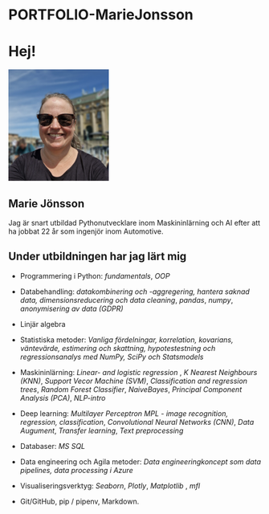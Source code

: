 # PORTFOLIO-MarieJonsson
 
# Hej!              
 <img src="selfie_github_2.png" width=200 >
 
## Marie Jönsson
 Jag är snart utbildad Pythonutvecklare inom Maskininlärning och AI efter att ha jobbat 22 år som ingenjör inom Automotive. 

## Under utbildningen har jag lärt mig
- Programmering i Python: *fundamentals*, *OOP*
- Databehandling: *datakombinering och -aggregering, hantera saknad data, dimensionsreducering och data cleaning*, *pandas*, *numpy*, *anonymisering av data (GDPR)*
- Linjär algebra 
- Statistiska metoder: *Vanliga fördelningar, korrelation, kovarians, väntevärde, estimering och skattning, hypotestestning och regressionsanalys med NumPy, SciPy och Statsmodels*
- Maskininlärning: *Linear- and logistic regression* , *K Nearest Neighbours (KNN)*, *Support Vecor Machine (SVM)*, *Classification and regression trees*, 
*Random Forest Classifier*, *NaiveBayes*, *Principal Component Analysis (PCA)*, *NLP-intro*

- Deep learning: *Multilayer Perceptron MPL - image recognition, regression, classification*, *Convolutional Neural Networks (CNN)*, *Data Augument*, *Transfer learning*, *Text preprocessing*
  
- Databaser: *MS SQL*

- Data engineering och Agila metoder: *Data engineeringkoncept som data pipelines, data processing i Azure*

- Visualiseringsverktyg: *Seaborn*, *Plotly*, *Matplotlib* , *mfl*
- Git/GitHub, pip / pipenv, Markdown. 	
